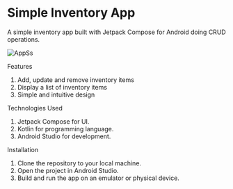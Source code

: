 # Simple Inventory App
A simple inventory app built with Jetpack Compose for Android doing CRUD operations.

![AppSs](https://raw.githubusercontent.com/dogaegeozden/Simple-Inventory/main/screenshots/sc_1.png)

Features

1) Add, update and remove inventory items
2) Display a list of inventory items
3) Simple and intuitive design

Technologies Used

1) Jetpack Compose for UI.
2) Kotlin for programming language.
3) Android Studio for development.

Installation

1) Clone the repository to your local machine.
2) Open the project in Android Studio.
3) Build and run the app on an emulator or physical device.
